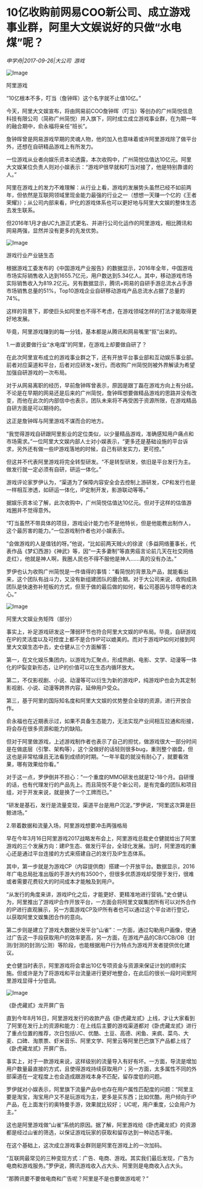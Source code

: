 # 10亿收购前网易COO新公司、成立游戏事业群，阿里大文娱说好的只做“水电煤”呢？

*申学舟|2017-09-26|大公司 
                                                游戏*

![Image](http://p3.pstatp.com/large/3c6b00047ee26d43f04e)

阿里游戏

“10亿根本不多，叮当（詹钟晖）这个名字就不止值10亿。”

今天，阿里大文娱宣布，将由网易前COO詹钟晖（叮当）等创办的广州简悦信息科技有限公司（简称广州简悦）并入旗下，同时成立成立游戏事业群，在为期一年的融合期中，俞永福将亲任“班长”。

詹钟晖曾是网易游戏早期的灵魂人物，他的加入也意味着或许阿里游戏除了做平台外，还想在自研精品游戏上有所发力。

一位游戏从业者向娱乐资本论透露，本次收购中，广州简悦估值达10亿元。阿里大文娱某位负责人则对小娱表示：“游戏IP很早就和叮当对接了，他是特别靠谱的人。”

阿里在游戏上的发力不难理解：从行业上看，游戏的发展势头虽然已经不如前两年，但依然是互联网领域里现金能力最强的行业之一（想想一天赚一个亿的《王者荣耀》）；从公司内部来看，IP化的游戏体系也可以更好地与阿里大文娱的整体生态去发生联系。

但2016年1月才由UC九游正式更名、并进行公司化运作的阿里游戏，相比腾讯和网易两强，显然并没有更多的先发优势。

![Image](http://p1.pstatp.com/large/3c650002a0d440de6462)

游戏行业产业链生态

根据游戏工委发布的《中国游戏产业报告》的数据显示，2016年全年，中国游戏市场实际销售收入达到1655.7亿元，用户数达到5.34亿人。其中，移动游戏市场实际销售收入为819.2亿元。另有数据显示，腾讯+网易的自研手游总流水占手游市场销售总量的51%，Top10游戏企业自研移动游戏产品总流水占据了总量的74%。

这样的背景下，即使巨头如阿里也不得不考虑，在游戏领域怎样的打法才能取得更好地发展。

毕竟，阿里游戏赚到的每一分钱，基本都是从腾讯和网易嘴里“抠”出来的。

1.一直说要做行业“水电煤”的阿里，在游戏上却要做自研了？

在此次阿里宣布成立的游戏事业群之下，还有开放平台事业部和互动娱乐事业部。前者对应渠道和平台，后者对应研发+发行。而收购广州简悦则被外界解读为希望加强自研游戏的一次布局。

对于从网易离职的经历，早前詹钟晖曾表示，原因是跟丁磊在游戏方向上有分歧。不论是在早期的网易还是后来的广州简悦，詹钟晖想要做精品游戏的思路并没有改变，而他在此次的内部信中也表示，团队未来将不再受困于资源所限，在游戏精品自研方面是可以期待的。

这正是詹钟晖与阿里游戏不谋而合的地方。

“我觉得游戏自研跟阿里影业的定位类似，以少量精品游戏，准确感知用户痛点和市场需求。”一位阿里大文娱内部人士对小娱表示，“更多还是基础设施的平台诉求，另外还有做一些IP游戏落地的时候，自己有研发实力，更可控。”

但这并不代表阿里游戏将完全转型研发。“不是转型研发，依旧是平台发行为主。做发行就一定必须有自研，研运一体化。”

游戏评论家罗伊认为，“渠道为了保障内容安全会去控制上游研发，CP和发行也是一样相互渗透，如研运一体化，IP定制开发，影游联动等等。”

据娱乐资本论了解，此次收购中，广州简悦估值达10亿元。但对于这样的估值游戏圈并不觉得意外。

“叮当虽然不带具体的项目，游戏设计能力也不是他特长，但是他能教出制作人，这个最厉害的能力。”一位游戏制作者也对小娱表示。

“会做游戏的人是值钱的呀。”他说，“比如前两天贼火的徐波（多益网络董事长，代表作品《梦幻西游》《神武》等，因“一夫多妻制”等直男癌言论前几天在社交网络走红），他就是神人啊，我圈人民也不得不服他是神人......真的没有办法。”

罗伊也认为收购广州简悦是一件值得的事情：“看简悦的背景及产品，就能看出来，这个团队有战斗力，又没有新组建团队的磨合期。对于大公司来说，收购成熟团队是快速弥补短板的方式，但至于做的最后做的如何，看公司基因与领导者的决心。”

![Image](http://p3.pstatp.com/large/3c6c0002967fad63245f)

阿里大文娱业务矩阵（部分）

事实上，补足游戏研发这一薄弱环节也符合阿里大文娱的IP布局。毕竟，自研游戏在IP的灵活度以及可控度上都不是合作IP可以媲美的。而对于游戏IP如何对接到阿里大文娱生态中去，史仓健从三个方面解答：

第一，在文化娱乐集团内，以游戏为汇聚点，形成热剧、电影、文学、动漫等一体化的IP裂变新形态，让IP的价值可以在生态内循环放大。

第二，不仅影视剧、小说、动漫等可以衍生为新的游戏IP，纯游戏IP也会为其定制影视剧、小说、动漫等跨界内容，延伸用户受众。

第三，基于阿里的国际知名度和阿里大文娱的优势整合全球的资源，进行开放合作。

俞永福也在近期表示过，如果不具备生态能力，无法实现产业间相互拉通和衔接，将会存在很多资源和能力的缺陷。

但对于阿里做游戏，上述游戏制作者也表示了自己的担忧，做游戏很大一部分时间是在做底层（引擎、架构等），这个没做好的话轻则很多bug，重则整个崩盘，但这也是非常枯燥且无法看到成绩的时期。“一年半载的就没有耐心了，就要看效果，哪有效果给你看。”

对于这一点，罗伊倒并不担心：“一个重度的MMO研发也就是12-18个月。自研慢的话，也有代理发行的产品先上。而且简悦不是个新公司，是有完备的团队和项目组，对于开发来说，就是换了一个工牌而已。”

“研发是基石，发行是流量变现，渠道平台是用户沉淀。”罗伊说，“阿里这次算是巨鲸进场。”

2.带着数据和流量入场，阿里游戏想要冲击两强格局

早在今年3月16日阿里游戏2017战略发布会上，阿里游戏总裁史仓健就给出了阿里游戏的三个发展方向：建IP生态、做发行平台，全球化发展。当时，阿里游戏的重心还是通过平台连接的方式来搭建自己的发行及IP生态体系。

其中，第一步就是为游戏CP（内容提供商）搭建一个开放平台。数据显示，2016年广电总局批准出版的手游大约有3500个，但很多优质游戏却受限于发行，很难或者需要花费较大的时间成本才能触及到用户。

“从发行的角度来讲，游戏IP化之后，才能更好、更精准地进行营销。”史仓健认为，阿里推出了游戏IP合作开放平台，一方面会将阿里文娱集团所有可以对外合作的IP进行直观展示，另一方面游戏CP及IP所有者也可以通过这个平台进行登记，以获取阿里文娱集团合作的意向。

第二步则是建立了游戏大数据分发平台“山雀”：一方面，通过勾勒用户画像，使通过广告这一手段获取用户的效率更高，另一方面，在游戏产品的CB/CCB/OB（封测/封测的封测/公测）等阶段，也能根据用户行为特点为游戏开发者提供优化建议。

史仓健当时表示，阿里游戏将会拿出10亿专项资金与资源来保证计划的顺利实施。但或许是为了将游戏和平台流量进行更好地整合，在此后的很长一段时间里阿里游戏显得十分低调。

![Image](http://p3.pstatp.com/large/3c6900047c2fb6a07c38)

《卧虎藏贰》龙开屏广告

直到今年8月16日，阿里游戏发行的收款产品《卧虎藏龙贰》上线，才让大家看到了阿里在发行上的资源和能力：在上线后主要的游戏渠道都对《卧虎藏龙贰》进行了重点位置的推荐，次日包括UC、优酷、土豆、高德、闲鱼、来疯、菜鸟、大麦、口碑、淘票票、虾米音乐、阿里文学、阿里云等阿里巴巴旗下产品都上线了《卧虎藏龙贰》开屏广告。

事实上，对于一款游戏来说，这样级别的流量导入有好有坏。一方面，导流是增加用户数量最直接的方式，且使得游戏持续获取用户；另一方面，太多属性不同的外部渠道在一定程度上也会造成跟游戏本身不匹配，留存度低的问题。

罗伊就对小娱表示，阿里旗下流量产品中也存在用户属性匹配度的问题：“阿里主要是淘宝，淘宝用户又不是玩游戏为主，更多是买东西；比如优酷，用户倾向于IP产品，在上面发行的奥特曼手游，效果就比较好； UC呢，用户重度，公会用户为主。”

这也是阿里游戏做“山雀”系统的原因。据了解，阿里游戏给《卧虎藏龙贰》的资源都是经过山雀的筛选，以保证游戏玩家的获取和留存达到一种动态平衡。

在这个基础上，这次成立游戏事业群则是阿里在游戏上的一次加码。

“互联网最常见的三种变现方式：广告、电商、游戏。其实我们最后发现，广告为电商和游戏服务。”罗伊说，腾讯游戏收入占大头、阿里则是电商收入占大头。

“那腾讯要不要做电商和广告呢？阿里是不是也要做游戏呢？”

